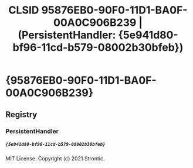 ﻿---
title: "CLSID 95876EB0-90F0-11D1-BA0F-00A0C906B239 | (PersistentHandler: {5e941d80-bf96-11cd-b579-08002b30bfeb})"
excerpt: What is COM-Object CLSID 95876EB0-90F0-11D1-BA0F-00A0C906B239?
---

# {95876EB0-90F0-11D1-BA0F-00A0C906B239}


## Registry


### PersistentHandler

##### `{5e941d80-bf96-11cd-b579-08002b30bfeb}`

MIT License. Copyright (c) 2021 Strontic.


